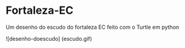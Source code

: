 # Fortaleza-EC
Um desenho do escudo do fortaleza EC feito com o Turtle em python

![desenho-doescudo] (escudo.gif)